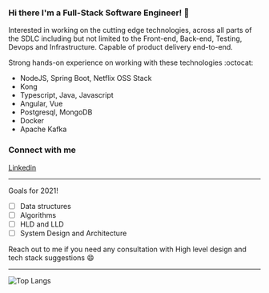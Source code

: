 ### Hi there I'm a Full-Stack Software Engineer! :rocket: 

Interested in working on the cutting edge technologies, across all parts of the SDLC including but not limited to the 
Front-end, Back-end, Testing, Devops and Infrastructure.
Capable of product delivery end-to-end.

Strong hands-on experience on working with these technologies  :octocat:
- NodeJS, Spring Boot, Netflix OSS Stack
- Kong
- Typescript, Java, Javascript
- Angular, Vue
- Postgresql, MongoDB
- Docker
- Apache Kafka

### Connect with me

[Linkedin]

---

Goals for 2021!
- [ ] Data structures 
- [ ] Algorithms
- [ ] HLD and LLD
- [ ] System Design and Architecture

Reach out to me if you need any consultation with High level design and tech stack suggestions :smile:

---

![Top Langs](https://github-readme-stats.vercel.app/api/top-langs/?username=shreyas-segu&layout=compact&hide_border=true&count_private=true&theme=dark)

[Linkedin]: https://linkedin.com/in/shreyassegu/
